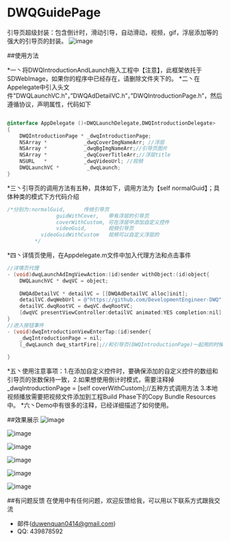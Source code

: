# DWQGuidePage
引导页超级封装：包含倒计时，滑动引导，自动滑动，视频，gif，浮层添加等的强大的引导页的封装。
![image](https://github.com/DevelopmentEngineer-DWQ/DWQGuidePage/raw/master/DWQGuideImage/杜文全正式.jpeg)



##使用方法

 *一丶将DWQIntroductionAndLaunch拖入工程中【注意】，此框架依托于SDWebImage，如果你的程序中已经存在，请删除文件夹下的。
 *二丶在Appelegate中引入头文件"DWQLaunchVC.h”，”DWQAdDetailVC.h”，”DWQIntroductionPage.h”，然后遵循协议，声明属性，代码如下
```objective-c

@interface AppDelegate ()<DWQLaunchDelegate,DWQIntroductionDelegate>
{
    DWQIntroductionPage * _dwqIntroductionPage;
    NSArray *            _dwqCoverImgNameArr; //浮层
    NSArray *            _dwqBgImgNameArr;//引导页图片
    NSArray *            _dwqCoverTitleArr;//浮层title
    NSURL   *            _dwqVideoUrl; //视频
    DWQLaunchVC *         _dwqLaunch;
}

```
 *三丶引导页的调用方法有五种，具体如下，调用方法为【self   normalGuid】；具体种类的模式下方代码介绍
```objective-c
/*分别为:normalGuid,      传统引导页
                guidWithCover,   带有浮层的引导页
                coverWithCustom, 可在浮层中添加自定义控件
                videoGuid,       视频引导页
           videoGuidWithCustom   视频可以自定义浮层的
         */

```
 *四丶详情页使用，在Appdelegate.m文件中加入代理方法和点击事件
```objective-c
//详情页代理
- (void)dwqLaunchAdImgViewAction:(id)sender withObject:(id)object{
    DWQLaunchVC * dwqVC = object;
    
    DWQAdDetailVC * detailVC = [[DWQAdDetailVC alloc]init];
    detailVC.dwqWebUrl = @"https://github.com/DevelopmentEngineer-DWQ";
    detailVC.dwqRootVC = dwqVC.dwqRootVC;
    [dwqVC presentViewController:detailVC animated:YES completion:nil];
}
//进入按钮事件
- (void)dwqIntroductionViewEnterTap:(id)sender{
    _dwqIntroductionPage = nil;
    [_dwqLaunch dwq_startFire];//和引导页(DWQIntroductionPage)一起用的时候加上这句
 
}

```
 *五丶使用注意事项：1.在添加自定义控件时，要确保添加的自定义控件的数组和引导页的张数保持一致，2.如果想使用倒计时模式，需要注释掉   _dwqIntroductionPage = [self coverWithCustom];//五种方式调用方法 3.本地视频播放需要把视频文件添加到工程Build Phase下的Copy Bundle Resources中。
 *六丶Demo中有很多的注释，已经详细描述了如何使用。
 
##效果展示
![image](https://github.com/DevelopmentEngineer-DWQ/DWQGuidePage/raw/master/DWQGuideImage/传统模式静态图.gif)

![image](https://github.com/DevelopmentEngineer-DWQ/DWQGuidePage/raw/master/DWQGuideImage/传统模式Gif图.gif)

![image](https://github.com/DevelopmentEngineer-DWQ/DWQGuidePage/raw/master/DWQGuideImage/倒计时最终.gif)

![image](https://github.com/DevelopmentEngineer-DWQ/DWQGuidePage/raw/master/DWQGuideImage/带浮层引导页.gif)

![image](https://github.com/DevelopmentEngineer-DWQ/DWQGuidePage/raw/master/DWQGuideImage/带有自定义控件的引导页.gif)

![image](https://github.com/DevelopmentEngineer-DWQ/DWQGuidePage/raw/master/DWQGuideImage/带有视频的.gif)


##有问题反馈
在使用中有任何问题，欢迎反馈给我，可以用以下联系方式跟我交流

* 邮件(duwenquan0414@gmail.com)
* QQ: 439878592





